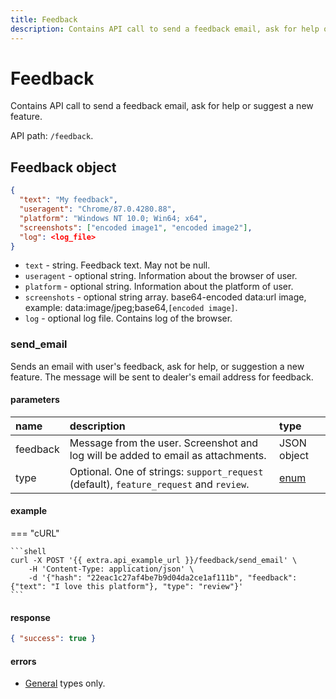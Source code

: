 ```yaml
---
title: Feedback
description: Contains API call to send a feedback email, ask for help or suggest a new feature.
---
```


# Feedback

Contains API call to send a feedback email, ask for help or suggest a new feature.

API path: `/feedback`.

## Feedback object

```JSON
{
  "text": "My feedback",
  "useragent": "Chrome/87.0.4280.88",
  "platform": "Windows NT 10.0; Win64; x64",
  "screenshots": ["encoded image1", "encoded image2"],
  "log": <log_file>
}
```

* `text` - string. Feedback text. May not be null.
* `useragent` - optional string. Information about the browser of user.
* `platform` - optional string. Information about the platform of user.
* `screenshots` - optional string array. base64-encoded data:url image, example: data:image/jpeg;base64,`[encoded image]`.
* `log` - optional log file. Contains log of the browser.

### send_email

Sends an email with user's feedback, ask for help, or suggestion a new feature. The message will be sent to dealer's 
email address for feedback.

#### parameters

| name | description | type |
| :--- | :--- | :--- |
| feedback | Message from the user. Screenshot and log will be added to email as attachments. | JSON object |
| type | Optional. One of strings: `support_request` (default), `feature_request` and `review`.  | [enum](../../getting-started.md#data-types) |

#### example

=== "cURL"

    ```shell
    curl -X POST '{{ extra.api_example_url }}/feedback/send_email' \
        -H 'Content-Type: application/json' \ 
        -d '{"hash": "22eac1c27af4be7b9d04da2ce1af111b", "feedback": {"text": "I love this platform"}, "type": "review"}'
    ```

#### response

```json
{ "success": true }
```

#### errors

* [General](../../getting-started.md#error-codes) types only.